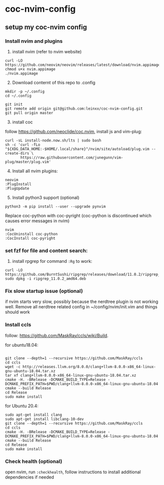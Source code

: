 # coc-nvim-config
## setup my coc-nvim config

### Install nvim and plugins

1. install nvim (refer to nvim website)

```
curl -LO https://github.com/neovim/neovim/releases/latest/download/nvim.appimage
chmod u+x nvim.appimage
./nvim.appimage
```
2. Download conternt of this repo to .config

```
mkdir -p ~/.config
cd ~/.config

git init
git remote add origin git@github.com:leinxx/coc-nvim-config.git
git pull origin master
```

3. install coc

follow https://github.com/neoclide/coc.nvim, install js and vim-plug:

```
curl -sL install-node.now.sh/lts | sudo bash
sh -c 'curl -fLo "${XDG_DATA_HOME:-$HOME/.local/share}"/nvim/site/autoload/plug.vim --create-dirs \
       https://raw.githubusercontent.com/junegunn/vim-plug/master/plug.vim'
 ```

4. Install all nvim plugins:

```
neovim
:PlugInstall
:PlugUpdate
```

5. Install python3 support (optional)

```
python3 -m pip install --user --upgrade pynvim
```

Replace coc-python with coc-pyright (coc-python is discontinued which causes error messages in nvim)

```
nvim
:CocUninstall coc-python
:CocInstall coc-pyright
```

### set fzf for file and content search:

1. install rpgrep for command `:Rg` to work:

```
curl -LO https://github.com/BurntSushi/ripgrep/releases/download/11.0.2/ripgrep_11.0.2_amd64.deb
sudo dpkg -i ripgrep_11.0.2_amd64.deb
```

### Fix slow startup issue (optional)

if nvim starts very slow, possibly because the nerdtree plugin is not working well. Remove all nerdtree related config in ~/config/nvim/init.vim and things should work

### Install ccls

follow: https://github.com/MaskRay/ccls/wiki/Build.

for ubuntu18.04:

```

git clone --depth=1 --recursive https://github.com/MaskRay/ccls
cd ccls
wget -c http://releases.llvm.org/8.0.0/clang+llvm-8.0.0-x86_64-linux-gnu-ubuntu-18.04.tar.xz
tar xf clang+llvm-8.0.0-x86_64-linux-gnu-ubuntu-18.04.tar.xz
cmake -H. -BRelease -DCMAKE_BUILD_TYPE=Release -DCMAKE_PREFIX_PATH=$PWD/clang+llvm-8.0.0-x86_64-linux-gnu-ubuntu-18.04
cmake --build Release
cd Release
sudo make install
```

for Ubuntu 20.4:

```
sudo apt-get install clang
sudo apt-get install libclang-10-dev
git clone --depth=1 --recursive https://github.com/MaskRay/ccls
cd ccls
cmake -H. -BRelease -DCMAKE_BUILD_TYPE=Release -DCMAKE_PREFIX_PATH=$PWD/clang+llvm-8.0.0-x86_64-linux-gnu-ubuntu-18.04
cmake --build Release
cd Release
sudo make install
```


### Check health (optional)

open nvim, run `:checkhealth`, follow instructions to install additional dependencies if needed

